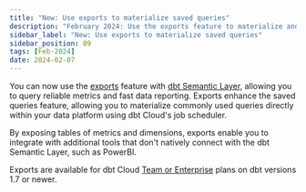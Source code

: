 ```yaml
---
title: "New: Use exports to materialize saved queries"
description: "February 2024: Use the exports feature to materialize and schedule saved queries with dbt Cloud, and integrate with additional tools."
sidebar_label: "New: Use exports to materialize saved queries"
sidebar_position: 09
tags: [Feb-2024]
date: 2024-02-07
---
```


You can now use the [exports](/docs/use-dbt-semantic-layer/exports) feature with [dbt Semantic Layer](/docs/use-dbt-semantic-layer/dbt-sl), allowing you to query reliable metrics and fast data reporting. Exports enhance the saved queries feature, allowing you to materialize commonly used queries directly within your data platform using dbt Cloud's job scheduler.

By exposing tables of metrics and dimensions, exports enable you to integrate with additional tools that don't natively connect with the dbt Semantic Layer, such as PowerBI.

Exports are available for dbt Cloud [Team or Enterprise](https://www.getdbt.com/pricing/) plans on dbt versions 1.7 or newer.

<Lightbox src="/img/docs/dbt-cloud/semantic-layer/deploy_exports.jpg" width="90%" title="Add an environment variable to run exports in your production run." />
